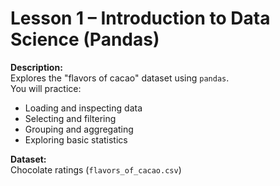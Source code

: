 # Lesson 1 – Introduction to Data Science (Pandas)

**Description:**  
Explores the "flavors of cacao" dataset using `pandas`.  
You will practice:
- Loading and inspecting data
- Selecting and filtering
- Grouping and aggregating
- Exploring basic statistics

**Dataset:**  
Chocolate ratings (`flavors_of_cacao.csv`)
